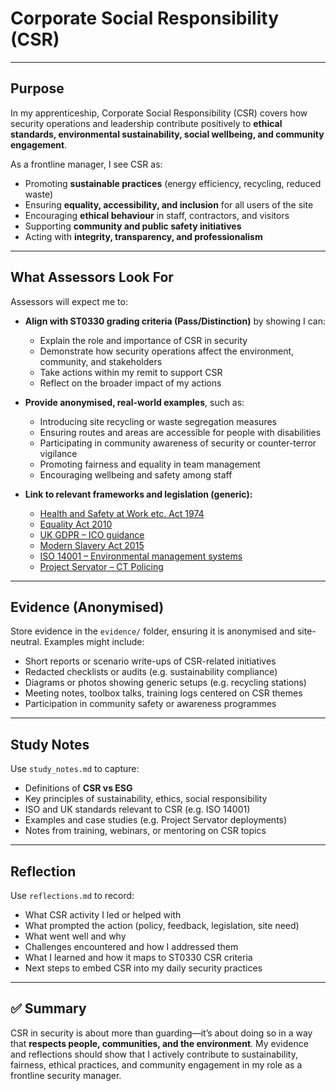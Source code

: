 # Corporate Social Responsibility (CSR)  

---

## Purpose  

In my apprenticeship, Corporate Social Responsibility (CSR) covers how security operations and leadership contribute positively to **ethical standards, environmental sustainability, social wellbeing, and community engagement**.  

As a frontline manager, I see CSR as:  
- Promoting **sustainable practices** (energy efficiency, recycling, reduced waste)  
- Ensuring **equality, accessibility, and inclusion** for all users of the site  
- Encouraging **ethical behaviour** in staff, contractors, and visitors  
- Supporting **community and public safety initiatives**  
- Acting with **integrity, transparency, and professionalism**  

---

## What Assessors Look For  

Assessors will expect me to:  

- **Align with ST0330 grading criteria (Pass/Distinction)** by showing I can:  
  - Explain the role and importance of CSR in security  
  - Demonstrate how security operations affect the environment, community, and stakeholders  
  - Take actions within my remit to support CSR  
  - Reflect on the broader impact of my actions  

- **Provide anonymised, real-world examples**, such as:  
  - Introducing site recycling or waste segregation measures  
  - Ensuring routes and areas are accessible for people with disabilities  
  - Participating in community awareness of security or counter-terror vigilance  
  - Promoting fairness and equality in team management  
  - Encouraging wellbeing and safety among staff  

- **Link to relevant frameworks and legislation (generic):**  
  - [Health and Safety at Work etc. Act 1974](https://www.hse.gov.uk/legislation/hswa.htm)  
  - [Equality Act 2010](https://www.legislation.gov.uk/ukpga/2010/15/contents)  
  - [UK GDPR – ICO guidance](https://ico.org.uk/for-organisations/uk-gdpr-guidance-and-resources/)  
  - [Modern Slavery Act 2015](https://www.legislation.gov.uk/ukpga/2015/30/contents)  
  - [ISO 14001 – Environmental management systems](https://www.iso.org/standard/60857.html)  
  - [Project Servator – CT Policing](https://www.counterterrorism.police.uk/servator/)  

---

## Evidence (Anonymised)  

Store evidence in the `evidence/` folder, ensuring it is anonymised and site-neutral. Examples might include:  
- Short reports or scenario write-ups of CSR-related initiatives  
- Redacted checklists or audits (e.g. sustainability compliance)  
- Diagrams or photos showing generic setups (e.g. recycling stations)  
- Meeting notes, toolbox talks, training logs centered on CSR themes  
- Participation in community safety or awareness programmes  

---

## Study Notes  

Use `study_notes.md` to capture:  
- Definitions of **CSR vs ESG**  
- Key principles of sustainability, ethics, social responsibility  
- ISO and UK standards relevant to CSR (e.g. ISO 14001)  
- Examples and case studies (e.g. Project Servator deployments)  
- Notes from training, webinars, or mentoring on CSR topics  

---

## Reflection  

Use `reflections.md` to record:  
- What CSR activity I led or helped with  
- What prompted the action (policy, feedback, legislation, site need)  
- What went well and why  
- Challenges encountered and how I addressed them  
- What I learned and how it maps to ST0330 CSR criteria  
- Next steps to embed CSR into my daily security practices  

---

## ✅ Summary  

CSR in security is about more than guarding—it’s about doing so in a way that **respects people, communities, and the environment**. My evidence and reflections should show that I actively contribute to sustainability, fairness, ethical practices, and community engagement in my role as a frontline security manager.  
